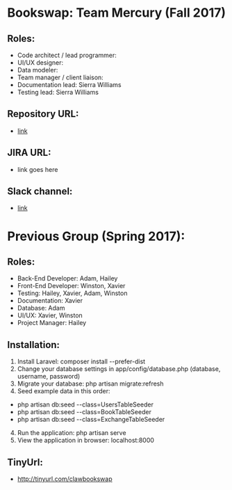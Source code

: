 # Bookswap: Team Mercury (Fall 2017) 

## Roles:
* Code architect / lead programmer:
* UI/UX designer:
* Data modeler:
* Team manager / client liaison:
* Documentation lead: Sierra Williams
* Testing lead: Sierra Williams

## Repository URL:
* [link](https://github.com/soft-eng-practicum/bookswap)

## JIRA URL:
* link goes here

## Slack channel:
* [link](https://ggc-dev.slack.com/messages/C6RM2UF7U)

# Previous Group (Spring 2017):

## Roles:
* Back-End Developer: Adam, Hailey
* Front-End Developer: Winston, Xavier
* Testing: Hailey, Xavier, Adam, Winston
* Documentation: Xavier
* Database: Adam
* UI/UX: Xavier, Winston
* Project Manager: Hailey

## Installation:
1. Install Laravel: composer install --prefer-dist
2. Change your database settings in app/config/database.php (database, username, password)
3. Migrate your database: php artisan migrate:refresh
4. Seed example data in this order:
* php artisan db:seed --class=UsersTableSeeder
* php artisan db:seed --class=BookTableSeeder
* php artisan db:seed --class=ExchangeTableSeeder
4. Run the application: php artisan serve
5. View the application in browser: localhost:8000

## TinyUrl:
* http://tinyurl.com/clawbookswap
